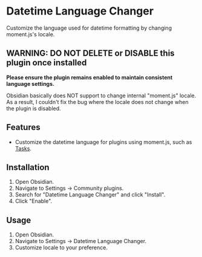 # Datetime Language Changer

Customize the language used for datetime formatting by changing moment.js's locale.

## WARNING: DO NOT DELETE or DISABLE this plugin once installed

**Please ensure the plugin remains enabled to maintain consistent language settings.**

Obsidian basically does NOT support to change internal "moment.js" locale.
As a result, I couldn't fix the bug where the locale does not change when the plugin is disabled.

## Features

- Customize the datetime language for plugins using moment.js, such as [Tasks](https://github.com/obsidian-tasks-group/obsidian-tasks).

## Installation

1. Open Obsidian.
2. Navigate to Settings → Community plugins.
3. Search for "Datetime Language Changer" and click "Install".
4. Click "Enable".

## Usage

1. Open Obsidian.
2. Navigate to Settings → Datetime Language Changer.
3. Customize locale to your preference.
